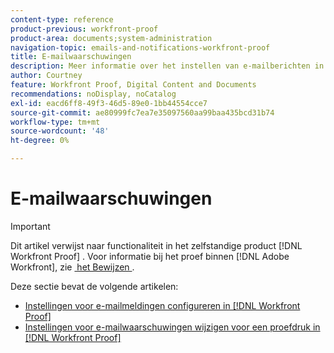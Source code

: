 ```yaml
---
content-type: reference
product-previous: workfront-proof
product-area: documents;system-administration
navigation-topic: emails-and-notifications-workfront-proof
title: E-mailwaarschuwingen
description: Meer informatie over het instellen van e-mailberichten in Workfront Proof.
author: Courtney
feature: Workfront Proof, Digital Content and Documents
recommendations: noDisplay, noCatalog
exl-id: eacd6ff8-49f3-46d5-89e0-1bb44554cce7
source-git-commit: ae80999fc7ea7e35097560aa99baa435bcd31b74
workflow-type: tm+mt
source-wordcount: '48'
ht-degree: 0%

---
```


# E-mailwaarschuwingen

>[!IMPORTANT]
>
>Dit artikel verwijst naar functionaliteit in het zelfstandige product [!DNL Workfront Proof] . Voor informatie bij het proef binnen [!DNL Adobe Workfront], zie [&#x200B; het Bewijzen &#x200B;](../../../review-and-approve-work/proofing/proofing.md).

Deze sectie bevat de volgende artikelen:

* [Instellingen voor e-mailmeldingen configureren in  [!DNL Workfront Proof]](../../../workfront-proof/wp-emailsntfctns/email-alerts/config-email-notification-settings-wp.md)
* [Instellingen voor e-mailwaarschuwingen wijzigen voor een proefdruk in  [!DNL Workfront Proof]](../../../workfront-proof/wp-emailsntfctns/email-alerts/change-email-alert-settings-wp.md)
